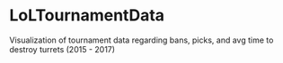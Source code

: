 # LoLTournamentData
Visualization of tournament data regarding bans, picks, and avg time to destroy turrets (2015 - 2017)
